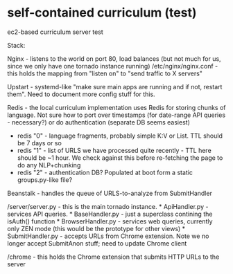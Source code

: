 self-contained curriculum (test)
===============

ec2-based curriculum server test

Stack:

Nginx - listens to the world on port 80, load balances (but not much for us, since we only have one tornado instance running)
/etc/nginx/nginx.conf - this holds the mapping from "listen on" to "send traffic to X servers"

Upstart - systemd-like "make sure main apps are running and if not, restart them". Need to document more config stuff for this.

Redis - the local curriculum implementation uses Redis for storing chunks of language. Not sure how to port over timestamps (for date-range API queries - necessary?) or do authentication (separate DB seems easiest)
* redis "0" - language fragments, probably simple K:V or List. TTL should be 7 days or so
* redis "1" - list of URLS we have processed quite recently - TTL here should be ~1 hour. We check against this before re-fetching the page to do any NLP+chunking
* redis "2" - authentication DB? Populated at boot form a static groups.py-like file?

Beanstalk - handles the queue of URLS-to-analyze from SubmitHandler

/server/server.py - this is the main tornado instance.
    * ApiHandler.py - services API queries. 
    * BaseHandler.py - just a superclass contining the isAuth() function
    * BrowserHandler.py - services web queries, currently only ZEN mode (this would be the prototype for other views)
    * SubmitHandler.py - accepts URLs from Chrome extension. Note we no longer accept SubmitAnon stuff; need to update Chrome client


/chrome - this holds the Chrome extension that submits HTTP URLs to the server
